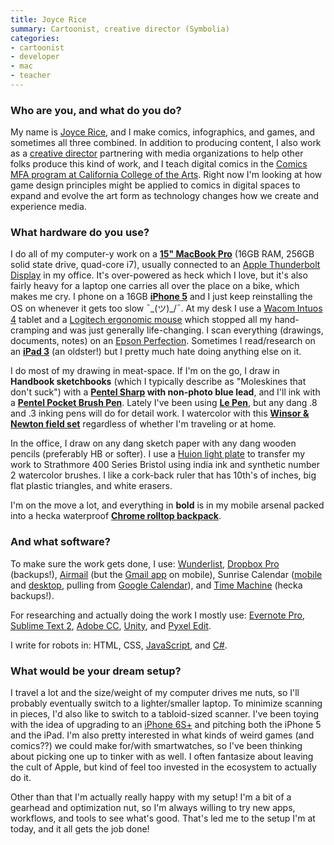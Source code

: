 ```yaml
---
title: Joyce Rice
summary: Cartoonist, creative director (Symbolia)
categories:
- cartoonist
- developer
- mac
- teacher
---
```


### Who are you, and what do you do?

My name is [Joyce Rice](http://teenyrobots.net "Joyce's website."), and I make comics, infographics, and games, and sometimes all three combined. In addition to producing content, I also work as a [creative director](http://symboliamag.com/ "A journalism comic magazine.") partnering with media organizations to help other folks produce this kind of work, and I teach digital comics in the [Comics MFA program at California College of the Arts](http://comics.cca.edu/digital-anth.html "The comics MFA program at CCA."). Right now I'm looking at how game design principles might be applied to comics in digital spaces to expand and evolve the art form as technology changes how we create and experience media.

### What hardware do you use?

I do all of my computer-y work on a [**15" MacBook Pro**][macbook-pro] (16GB RAM, 256GB solid state drive, quad-core i7), usually connected to an [Apple Thunderbolt Display][thunderbolt-display] in my office. It's over-powered as heck which I love, but it's also fairly heavy for a laptop one carries all over the place on a bike, which makes me cry. I phone on a 16GB [**iPhone 5**][iphone-5] and I just keep reinstalling the OS on whenever it gets too slow ¯\_(ツ)_/¯. At my desk I use a [Wacom Intuos 4][intuos] tablet and a [Logitech ergonomic mouse][m510] which stopped all my hand-cramping and was just generally life-changing. I scan everything (drawings, documents, notes) on an [Epson Perfection][perfection-v39]. Sometimes I read/research on an [**iPad 3**][ipad-3] (an oldster!) but I pretty much hate doing anything else on it.

I do most of my drawing in meat-space. If I'm on the go, I draw in **Handbook sketchbooks** (which I typically describe as "Moleskines that don't suck") with a **[Pentel Sharp][sharp] with non-photo blue lead**, and I'll ink with a [**Pentel Pocket Brush Pen**][pocket-brush-pen]. Lately I've been using [**Le Pen**][le-pen], but any dang .8 and .3 inking pens will do for detail work. I watercolor with this [**Winsor & Newton field set**][cotman-field-plus] regardless of whether I'm traveling or at home.

In the office, I draw on any dang sketch paper with any dang wooden pencils (preferably HB or softer). I use a [Huion light plate][a4-light-pad] to transfer my work to Strathmore 400 Series Bristol using india ink and synthetic number 2 watercolor brushes. I like a cork-back ruler that has 10th's of inches, big flat plastic triangles, and white erasers.

I'm on the move a lot, and everything in **bold** is in my mobile arsenal packed into a hecka waterproof [**Chrome rolltop backpack**][pawn].

### And what software?

To make sure the work gets done, I use:
[Wunderlist][], [Dropbox Pro][dropbox] (backups!), [Airmail][] (but the [Gmail app][gmail-ios] on mobile), Sunrise Calendar ([mobile][sunrise-ios] and [desktop][sunrise], pulling from [Google Calendar][google-calendar]), and [Time Machine][time-machine] (hecka backups!).

For researching and actually doing the work I mostly use:
[Evernote Pro][evernote], [Sublime Text 2][sublime-text], [Adobe CC][creative-suite], [Unity][], and [Pyxel Edit][pyxel-edit].

I write for robots in:
HTML, CSS, [JavaScript][], and [C#][c-sharp].

### What would be your dream setup?

I travel a lot and the size/weight of my computer drives me nuts, so I'll probably eventually switch to a lighter/smaller laptop. To minimize scanning in pieces, I'd also like to switch to a tabloid-sized scanner. I've been toying with the idea of upgrading to an [iPhone 6S+][iphone-6-plus] and pitching both the iPhone 5 and the iPad. I'm also pretty interested in what kinds of weird games (and comics??) we could make for/with smartwatches, so I've been thinking about picking one up to tinker with as well. I often fantasize about leaving the cult of Apple, but kind of feel too invested in the ecosystem to actually do it.

Other than that I'm actually really happy with my setup! I'm a bit of a gearhead and optimization nut, so I'm always willing to try new apps, workflows, and tools to see what's good. That's led me to the setup I'm at today, and it all gets the job done!

[a4-light-pad]: https://www.amazon.com/Huion-A4-Tracing-Adjustable-Intensity/dp/B00DNTWZN0 "An illustration light box."
[airmail]: http://airmailapp.com/ "A mail client for the Mac."
[c-sharp]: https://en.wikipedia.org/wiki/C_Sharp_(programming_language) "A compiled programming language."
[cotman-field-plus]: http://www.winsornewton.com/na/shop/water-colour/water-colour-sets/cotman-water-colours-field-plus-12-half-pans-set-0390374 "A portable water colours paint set."
[creative-suite]: https://www.adobe.com/creativecloud.html "A collection of design tools."
[dropbox]: https://www.dropbox.com/ "Online syncing and storage."
[evernote]: https://evernote.com/ "Online software for capturing notes."
[gmail-ios]: https://itunes.apple.com/us/app/gmail-email-from-google/id422689480 "A client for the email service."
[google-calendar]: https://en.wikipedia.org/wiki/Google_Calendar "A web-based calendar client."
[intuos]: https://www.wacom.com/en-us/products/pen-tablets/intuos "A pen tablet."
[ipad-3]: https://www.apple.com/ipad/ "A tablet device with a retina display."
[iphone-5]: https://en.wikipedia.org/wiki/IPhone_5 "A smartphone."
[iphone-6-plus]: https://en.wikipedia.org/wiki/IPhone_6 "A large smartphone."
[javascript]: https://en.wikipedia.org/wiki/JavaScript "An interpreted scripting language."
[le-pen]: http://www.uchida.com/p-63-le-pen.aspx "A pen."
[m510]: https://www.logitech.com/en-us/product/wireless-mouse-m510 "A wireless mouse."
[macbook-pro]: https://www.apple.com/macbook-pro/ "A laptop."
[pawn]: https://www.chromeindustries.com/pawn-backpack "A backpack."
[perfection-v39]: https://www.amazon.com/Epson-Perfection-V39-photo-Scanner/dp/B00SSXQ7Q2 "A photo scanner."
[pocket-brush-pen]: https://www.pentel.com/store/pentel-pocket-brush-pen "A pen."
[pyxel-edit]: https://pyxeledit.com/ "Pixel art software."
[sharp]: https://www.pentel.com/store/sharp-mechanical-drafting-pencil-config "A mechanical pencil."
[sublime-text]: http://www.sublimetext.com/ "A coder's text editor."
[sunrise-ios]: https://itunes.apple.com/us/app/sunrise-calendrier-google/id599114150 "A client for Google Calendar."
[sunrise]: https://itunes.apple.com/app/sunrise-calendar/id886106985 "A Mac app for viewing your Google Calendar."
[thunderbolt-display]: https://www.apple.com/displays/ "A Thunderbolt-powered monitor."
[time-machine]: https://en.wikipedia.org/wiki/Time_Machine_(Mac_OS) "Backup software for the masses, included with Mac OS X 10.5."
[unity]: https://unity3d.com/unity/ "A cross-platform game development tool."
[wunderlist]: https://www.wunderlist.com/ "A cloud-syncing to-do manager."
